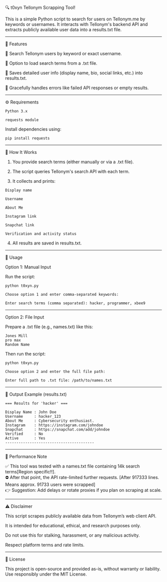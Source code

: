 🔍 t0xyn Tellonym Scrapping Tool!

This is a simple Python script to search for users on Tellonym.me by keywords or usernames. It interacts with Tellonym's backend API and extracts publicly available user data into a results.txt file.

---

📌 Features

🔎 Search Tellonym users by keyword or exact username.

📁 Option to load search terms from a .txt file.

📝 Saves detailed user info (display name, bio, social links, etc.) into results.txt.

🚫 Gracefully handles errors like failed API responses or empty results.

---

⚙️ Requirements

`Python 3.x`

`requests module`


Install dependencies using:

`pip install requests`


---

🧠 How It Works

1. You provide search terms (either manually or via a .txt file).


2. The script queries Tellonym's search API with each term.


3. It collects and prints:
```
Display name

Username

About Me

Instagram link

Snapchat link

Verification and activity status
```
4. All results are saved in results.txt.




---

🚀 Usage

Option 1: Manual Input

Run the script:
```
python t0xyn.py

Choose option 1 and enter comma-separated keywords:

Enter search terms (comma separated): hacker, programmer, xbee9
```

---

Option 2: File Input

Prepare a .txt file (e.g., names.txt) like this:
```
Jones Mill
pro max 
Random Name
```
Then run the script:
```
python t0xyn.py

Choose option 2 and enter the full file path:

Enter full path to .txt file: /path/to/names.txt
```

---

📂 Output Example (results.txt)
```
=== Results for 'hacker' ===

Display Name : John Doe  
Username     : hacker_123  
About Me     : Cybersecurity enthusiast.  
Instagram    : https://instagram.com/johndoe  
Snapchat     : https://snapchat.com/add/johndoe  
Verified     : No  
Active       : Yes  
----------------------------------------

```
---

🧪 Performance Note

✅ This tool was tested with a names.txt file containing 14k search terms[Region specific!!].                                                                                        
⛔ After that point, the API rate-limited further requests. [After 917333 lines. Means approx. 91733 users were scrapped]                                                      
👉 Suggestion: Add delays or rotate proxies if you plan on scraping at scale.


---

⚠️ Disclaimer

This script scrapes publicly available data from Tellonym’s web client API.

It is intended for educational, ethical, and research purposes only.

Do not use this for stalking, harassment, or any malicious activity.

Respect platform terms and rate limits.

---

📄 License

This project is open-source and provided as-is, without warranty or liability.
Use responsibly under the MIT License.
